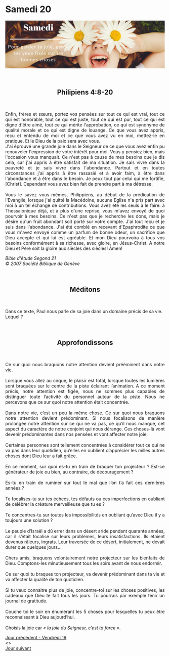 # Samedi 20
![alt text](images/SDP-Samedi-2.png "Samedi 20 - Pour garder ta joie, garde tes yeux fixés sur les bonnes choses")

<br/>
<center><h2>Philipiens 4:8-20</h2></center>
<br/>

<p align="justify">
Enfin, frères et sœurs, portez vos pensées sur tout ce qui est vrai, tout ce qui est honorable, tout ce qui est juste, tout ce qui est pur, tout ce qui est digne d'être aimé, tout ce qui mérite l'approbation, ce qui est synonyme de qualité morale et ce qui est digne de louange. Ce que vous avez appris, reçu et entendu de moi et ce que vous avez vu en moi, mettez-le en pratique. Et le Dieu de la paix sera avec vous.
<br/>
J'ai éprouvé une grande joie dans le Seigneur de ce que vous avez enfin pu renouveler l'expression de votre intérêt pour moi. Vous y pensiez bien, mais l'occasion vous manquait. Ce n'est pas à cause de mes besoins que je dis cela, car j'ai appris à être satisfait de ma situation. Je sais vivre dans la pauvreté et je sais vivre dans l'abondance. Partout et en toutes circonstances j'ai appris à être rassasié et à avoir faim, à être dans l'abondance et à être dans le besoin. Je peux tout par celui qui me fortifie, [Christ]. Cependant vous avez bien fait de prendre part à ma détresse.
<br/><br/>
Vous le savez vous-mêmes, Philippiens, au début de la prédication de l'Evangile, lorsque j'ai quitté la Macédoine, aucune Eglise n'a pris part avec moi à un tel échange de contributions. Vous avez été les seuls à le faire: à Thessalonique déjà, et à plus d'une reprise, vous m'avez envoyé de quoi pourvoir à mes besoins. Ce n'est pas que je recherche les dons, mais je désire qu'un fruit abondant soit porté sur votre compte. J'ai tout reçu et je suis dans l'abondance. J'ai été comblé en recevant d'Epaphrodite ce que vous m'avez envoyé comme un parfum de bonne odeur, un sacrifice que Dieu accepte et qui lui est agréable. Et mon Dieu pourvoira à tous vos besoins conformément à sa richesse, avec gloire, en Jésus-Christ. A notre Dieu et Père soit la gloire aux siècles des siècles! Amen!
</p>

<i>Bible d'étude Segond 21<br />
© 2007 Société Biblique de Genève</i>

<br/>
<center><h2>Méditons</h2></center>
<br/>

Dans ce texte, Paul nous parle de sa joie dans un domaine précis de sa vie.
Lequel ?

<br/>
<center><h2>Approfondissons</h2></center>
<br/>

<p align="justify">
Ce sur quoi nous braquons notre attention devient prééminent dans notre vie.
<br/><br/>
Lorsque vous allez au cirque, le plaisir est total, lorsque toutes les lumières sont braquées sur le centre de la piste éclairant l’animation. A ce moment précis, notre attention est figée, nous ne sommes plus capables de distinguer toute l’activité du personnel autour de la piste. Nous ne percevons que ce sur quoi notre attention était concentrée.
<br/><br/>
Dans notre vie, c’est un peu la même chose. Ce sur quoi nous braquons notre attention devient prédominant. Si nous focalisons de manière prolongée notre attention sur ce qui ne va pas, ce qu’il nous manque, cet aspect du caractère de notre conjoint qui nous dérange. Ces choses-là vont devenir prédominantes dans nos pensées et vont affecter notre joie.
<br/><br/>
Certaines personnes sont tellement concentrées à considérer tout ce qui ne va pas dans leur quotidien, qu’elles en oublient d’apprécier les milles autres choses dont Dieu leur a fait grâce.
<br/><br/>
En ce moment, sur quoi es-tu en train de braquer ton projecteur ? Est-ce générateur de joie ou bien, au contraire, de découragement ?
<br/><br/>
Es-tu en train de ruminer sur tout le mal que l’on t’a fait ces dernières années ?
<br/><br/>
Te focalises-tu sur tes échecs, tes défauts ou ces imperfections en oubliant de célébrer la créature merveilleuse que tu es ?
<br/><br/>
Te concentres-tu sur toutes les impossibilités en oubliant qu’avec Dieu il y a toujours une solution ?
<br/><br/>
Le peuple d’Israël a dû errer dans un désert aride pendant quarante années, car il s’était focalisé sur leurs problèmes, leurs insatisfactions. Ils étaient devenus râleurs, ingrats. Leur traversée de ce désert, initialement, ne devait durer que quelques jours…
<br/><br/>
Chers amis, braquons volontairement notre projecteur sur les bienfaits de Dieu. Comptons-les minutieusement tous les soirs avant de nous endormir.
<br/><br/>
Ce sur quoi tu braques ton projecteur, va devenir prédominant dans ta vie et va affecter la qualité de ton quotidien.
<br/><br/>
Si tu veux connaitre plus de joie, concentre-toi sur les choses positives, les cadeaux que Dieu te fait tous les jours. Tu pourrais par exemple tenir un journal de gratitude.
<br/><br/>
Couche toi le soir en énumérant les 5 choses pour lesquelles tu peux être reconnaissant à Dieu aujourd’hui.
<br/><br/>
Choisis la joie car <i>« la joie du Seigneur, c’est ta force »</i>.
</p>

[Jour précédent - Vendredi 19](vendredi.md)<br/> <> <br/>
[Jour suivant](jours.md)
